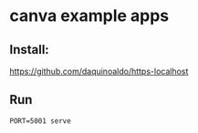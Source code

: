 # canva example apps

## Install:
https://github.com/daquinoaldo/https-localhost


## Run
```
PORT=5001 serve
```
